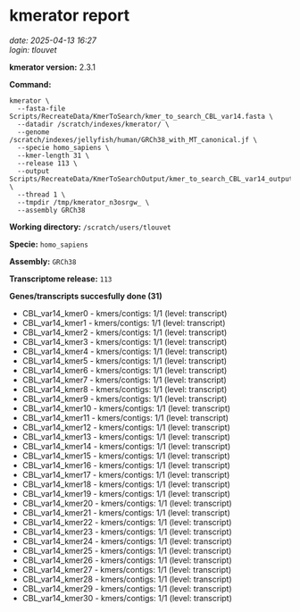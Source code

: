 # kmerator report
*date: 2025-04-13 16:27*  
*login: tlouvet*

**kmerator version:** 2.3.1

**Command:**

```
kmerator \
  --fasta-file Scripts/RecreateData/KmerToSearch/kmer_to_search_CBL_var14.fasta \
  --datadir /scratch/indexes/kmerator/ \
  --genome /scratch/indexes/jellyfish/human/GRCh38_with_MT_canonical.jf \
  --specie homo_sapiens \
  --kmer-length 31 \
  --release 113 \
  --output Scripts/RecreateData/KmerToSearchOutput/kmer_to_search_CBL_var14_output \
  --thread 1 \
  --tmpdir /tmp/kmerator_n3osrgw_ \
  --assembly GRCh38
```

**Working directory:** `/scratch/users/tlouvet`

**Specie:** `homo_sapiens`

**Assembly:** `GRCh38`

**Transcriptome release:** `113`

**Genes/transcripts succesfully done (31)**

- CBL_var14_kmer0 - kmers/contigs: 1/1 (level: transcript)
- CBL_var14_kmer1 - kmers/contigs: 1/1 (level: transcript)
- CBL_var14_kmer2 - kmers/contigs: 1/1 (level: transcript)
- CBL_var14_kmer3 - kmers/contigs: 1/1 (level: transcript)
- CBL_var14_kmer4 - kmers/contigs: 1/1 (level: transcript)
- CBL_var14_kmer5 - kmers/contigs: 1/1 (level: transcript)
- CBL_var14_kmer6 - kmers/contigs: 1/1 (level: transcript)
- CBL_var14_kmer7 - kmers/contigs: 1/1 (level: transcript)
- CBL_var14_kmer8 - kmers/contigs: 1/1 (level: transcript)
- CBL_var14_kmer9 - kmers/contigs: 1/1 (level: transcript)
- CBL_var14_kmer10 - kmers/contigs: 1/1 (level: transcript)
- CBL_var14_kmer11 - kmers/contigs: 1/1 (level: transcript)
- CBL_var14_kmer12 - kmers/contigs: 1/1 (level: transcript)
- CBL_var14_kmer13 - kmers/contigs: 1/1 (level: transcript)
- CBL_var14_kmer14 - kmers/contigs: 1/1 (level: transcript)
- CBL_var14_kmer15 - kmers/contigs: 1/1 (level: transcript)
- CBL_var14_kmer16 - kmers/contigs: 1/1 (level: transcript)
- CBL_var14_kmer17 - kmers/contigs: 1/1 (level: transcript)
- CBL_var14_kmer18 - kmers/contigs: 1/1 (level: transcript)
- CBL_var14_kmer19 - kmers/contigs: 1/1 (level: transcript)
- CBL_var14_kmer20 - kmers/contigs: 1/1 (level: transcript)
- CBL_var14_kmer21 - kmers/contigs: 1/1 (level: transcript)
- CBL_var14_kmer22 - kmers/contigs: 1/1 (level: transcript)
- CBL_var14_kmer23 - kmers/contigs: 1/1 (level: transcript)
- CBL_var14_kmer24 - kmers/contigs: 1/1 (level: transcript)
- CBL_var14_kmer25 - kmers/contigs: 1/1 (level: transcript)
- CBL_var14_kmer26 - kmers/contigs: 1/1 (level: transcript)
- CBL_var14_kmer27 - kmers/contigs: 1/1 (level: transcript)
- CBL_var14_kmer28 - kmers/contigs: 1/1 (level: transcript)
- CBL_var14_kmer29 - kmers/contigs: 1/1 (level: transcript)
- CBL_var14_kmer30 - kmers/contigs: 1/1 (level: transcript)
